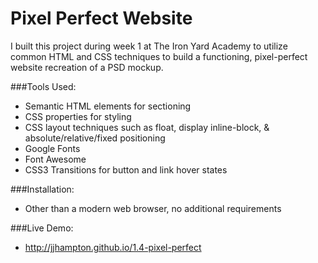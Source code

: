 # Pixel Perfect Website

I built this project during week 1 at The Iron Yard Academy to utilize common HTML and CSS techniques to build a functioning, pixel-perfect website recreation of a PSD mockup.

###Tools Used: 
* Semantic HTML elements for sectioning
* CSS properties for styling
* CSS layout techniques such as float, display inline-block, & absolute/relative/fixed positioning
* Google Fonts
* Font Awesome
* CSS3 Transitions for button and link hover states

###Installation:
* Other than a modern web browser, no additional requirements

###Live Demo:
* http://jjhampton.github.io/1.4-pixel-perfect
